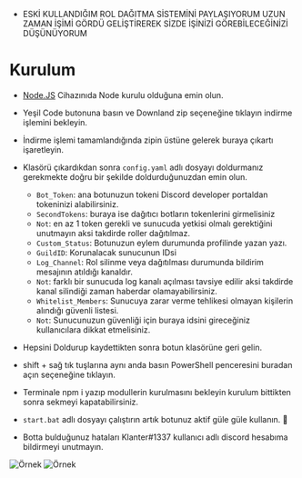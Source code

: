 * ESKİ KULLANDIĞIM ROL DAĞITMA SİSTEMİNİ PAYLAŞIYORUM UZUN ZAMAN İŞİMİ GÖRDÜ GELİŞTİREREK SİZDE İŞİNİZİ GÖREBİLECEĞİNİZİ DÜŞÜNÜYORUM

# Kurulum
* [Node.JS](https://nodejs.org/en/) Cihazınıda Node kurulu olduğuna emin olun.
* Yeşil Code butonuna basın ve Downland zip seçeneğine tıklayın indirme işlemini bekleyin.
* İndirme işlemi tamamlandığında zipin üstüne gelerek buraya çıkartı işaretleyin.
* Klasörü çıkardıkdan sonra `config.yaml` adlı dosyayı doldurmanız gerekmekte doğru bir şekilde doldurduğunuzdan emin olun.
  * `Bot_Token`: ana botunuzun tokeni Discord developer portaldan tokeninizi alabilirsiniz.
  * `SecondTokens`: buraya ise dağıtıcı botların tokenlerini girmelisiniz 
  * `Not`: en az 1 token gerekli ve sunucuda yetkisi olmalı gerektiğini unutmayın aksi takdirde roller dağıtılmaz.
  * `Custom_Status`: Botunuzun eylem durumunda profilinde yazan yazı.
  * `GuildID`: Korunalacak sunucunun IDsi
  * `Log_Channel`: Rol silinme veya dağıtılması durumunda bildirim mesajının atıldığı kanaldır.  
  * `Not`: farklı bir sunucuda log kanalı açılması tavsiye edilir aksi takdirde kanal silindiği zaman haberdar olamayabilirsiniz. 
  * `Whitelist_Members`: Sunucuya zarar verme tehlikesi olmayan kişilerin alındığı güvenli listesi.
  * `Not`: Sunucunuzun güvenliği için buraya idsini gireceğiniz kullanıcılara dikkat etmelisiniz.
 
* Hepsini Doldurup kaydettikten sonra botun klasörüne geri gelin.
* shift + sağ tık tuşlarına aynı anda basın PowerShell penceresini buradan açın seçeneğine tıklayın.
* Terminale npm i yazıp modullerin kurulmasını bekleyin kurulum bittikten sonra sekmeyi kapatabilirsiniz.
* `start.bat` adlı dosyayı çalıştırın artık botunuz aktif güle güle kullanın. 🎉
* Botta bulduğunuz hataları Klanter#1337 kullanıcı adlı discord hesabıma bildirmeyi unutmayın.

![Örnek](https://i.hizliresim.com/7yvl8mk.png)
![Örnek](https://i.hizliresim.com/7o04xky.png)


